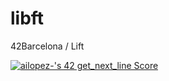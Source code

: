 # libft
42Barcelona / Lift

[![ailopez-'s 42 get_next_line Score](https://badge42.vercel.app/api/v2/cl4nxxx7w020009mdmpbkiyt4/project/2621260)](https://github.com/JaeSeoKim/badge42)
